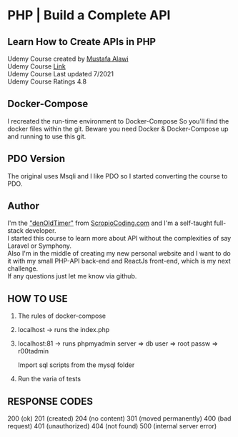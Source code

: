 # PHP | Build a Complete API
## Learn How to Create APIs in PHP
Udemy Course created by [Mustafa Alawi](https://www.udemy.com/course/create-apis-in-php/#instructor-1)  
Udemy Course [Link](https://www.udemy.com/course/create-apis-in-php/)  
Udemy Course Last updated 7/2021  
Udemy Course Ratings 4.8


## Docker-Compose
I recreated the run-time environment to Docker-Compose
So you'll find the docker files within the git.
Beware you need Docker & Docker-Compose up and running to use this git.

## PDO Version
The original uses Msqli and I like PDO so I started converting the course to PDO.

## Author
I'm the ["denOldTimer"](https://github.com/denOldTimer) from [ScropioCoding.com](https://scorpiocoding.com) and I'm a self-taught full-stack developer.  
I started this course to learn more about API without the complexities of say Laravel or Symphony.  
Also I'm in the middle of creating my new personal website and I want to do it with my small PHP-API back-end and ReactJs front-end, which is my next challenge.   
If any questions just let me know via github.


## HOW TO USE

1. The rules of docker-compose

2. localhost -> runs the index.php

3. localhost:81 -> runs phpmyadmin 
      server => db
      user => root
      passw => r00tadmin

      Import sql scripts from the mysql folder

4. Run the varia of tests



## RESPONSE CODES
200 (ok)
201 (created)
204 (no content)
301 (moved permanently)
400 (bad request)
401 (unauthorized)
404 (not found)
500 (internal server error)


